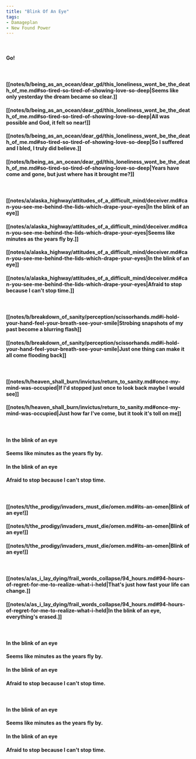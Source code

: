 ```yaml
---
title: "Blink Of An Eye"
tags:
- Damageplan
- New Found Power
---
```

&nbsp;
#### Go!
&nbsp;
#### [[notes/b/being_as_an_ocean/dear_gd/this_loneliness_wont_be_the_death_of_me.md#so-tired-so-tired-of-showing-love-so-deep|Seems like only yesterday the dream became so clear.]]
#### [[notes/b/being_as_an_ocean/dear_gd/this_loneliness_wont_be_the_death_of_me.md#so-tired-so-tired-of-showing-love-so-deep|All was possible and God, it felt so near!]]
#### [[notes/b/being_as_an_ocean/dear_gd/this_loneliness_wont_be_the_death_of_me.md#so-tired-so-tired-of-showing-love-so-deep|So I suffered and I bled, I truly did believe.]]
#### [[notes/b/being_as_an_ocean/dear_gd/this_loneliness_wont_be_the_death_of_me.md#so-tired-so-tired-of-showing-love-so-deep|Years have come and gone, but just where has it brought me?]]
&nbsp;
#### [[notes/a/alaska_highway/attitudes_of_a_difficult_mind/deceiver.md#can-you-see-me-behind-the-lids-which-drape-your-eyes|In the blink of an eye]]
#### [[notes/a/alaska_highway/attitudes_of_a_difficult_mind/deceiver.md#can-you-see-me-behind-the-lids-which-drape-your-eyes|Seems like minutes as the years fly by.]]
#### [[notes/a/alaska_highway/attitudes_of_a_difficult_mind/deceiver.md#can-you-see-me-behind-the-lids-which-drape-your-eyes|In the blink of an eye]]
#### [[notes/a/alaska_highway/attitudes_of_a_difficult_mind/deceiver.md#can-you-see-me-behind-the-lids-which-drape-your-eyes|Afraid to stop because I can't stop time.]]
&nbsp;
#### [[notes/b/breakdown_of_sanity/perception/scissorhands.md#i-hold-your-hand-feel-your-breath-see-your-smile|Strobing snapshots of my past become a blurring flash]]
#### [[notes/b/breakdown_of_sanity/perception/scissorhands.md#i-hold-your-hand-feel-your-breath-see-your-smile|Just one thing can make it all come flooding back]]
&nbsp;
#### [[notes/h/heaven_shall_burn/invictus/return_to_sanity.md#once-my-mind-was-occupied|If I'd stopped just once to look back maybe I would see]]
#### [[notes/h/heaven_shall_burn/invictus/return_to_sanity.md#once-my-mind-was-occupied|Just how far I've come, but it took it's toll on me]]
&nbsp;
#### In the blink of an eye
#### Seems like minutes as the years fly by.
#### In the blink of an eye
#### Afraid to stop because I can't stop time.
&nbsp;
#### [[notes/t/the_prodigy/invaders_must_die/omen.md#its-an-omen|Blink of an eye!]]
#### [[notes/t/the_prodigy/invaders_must_die/omen.md#its-an-omen|Blink of an eye!]]
#### [[notes/t/the_prodigy/invaders_must_die/omen.md#its-an-omen|Blink of an eye!]]
&nbsp;
#### [[notes/a/as_i_lay_dying/frail_words_collapse/94_hours.md#94-hours-of-regret-for-me-to-realize-what-i-held|That's just how fast your life can change.]]
#### [[notes/a/as_i_lay_dying/frail_words_collapse/94_hours.md#94-hours-of-regret-for-me-to-realize-what-i-held|In the blink of an eye, everything's erased.]]
&nbsp;
#### In the blink of an eye
#### Seems like minutes as the years fly by.
#### In the blink of an eye
#### Afraid to stop because I can't stop time.
&nbsp;
#### In the blink of an eye
#### Seems like minutes as the years fly by.
#### In the blink of an eye
#### Afraid to stop because I can't stop time.
